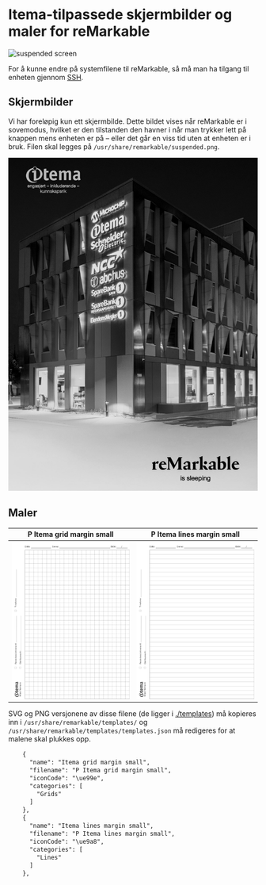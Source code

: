 # Itema-tilpassede skjermbilder og maler for reMarkable

![suspended screen](./sleeping_reMarkable.jpeg)

For å kunne endre på systemfilene til reMarkable, så må man ha tilgang til enheten gjennom [SSH](https://remarkablewiki.com/tech/ssh).


## Skjermbilder

Vi har foreløpig kun ett skjermbilde. Dette bildet vises når reMarkable er i sovemodus, hvilket er den tilstanden den havner i når man trykker lett på knappen mens enheten er på – eller det går en viss tid uten at enheten er i bruk. Filen skal legges på `/usr/share/remarkable/suspended.png`.

![suspended screen](./screens/suspended.png)

## Maler


| P Itema grid margin small | P Itema lines margin small |
| ------------------------- | -------------------------- |
| ![](./templates/P%20Itema%20grid%20margin%20small.png)| ![](./templates/P%20Itema%20lines%20margin%20small.png)|

SVG og PNG versjonene av disse filene (de ligger i [./templates](./templates/)) må kopieres inn i `/usr/share/remarkable/templates/` og `/usr/share/remarkable/templates/templates.json` må redigeres for at malene skal plukkes opp.


```
	{
	  "name": "Itema grid margin small",
	  "filename": "P Itema grid margin small",
	  "iconCode": "\ue99e",
	  "categories": [
		"Grids"
      ]
    },
	{
	  "name": "Itema lines margin small",
	  "filename": "P Itema lines margin small",
	  "iconCode": "\ue9a8",
	  "categories": [
		"Lines"
      ]
    },
```
